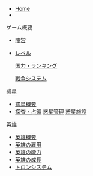 
- [Home](/)
- 

ゲーム概要
  - [陣営](war1.md)

  - [レベル](war2.md)

    [国力・ランキング](war3.md)

    [戦争システム](war4.md)


惑星
  - [惑星概要](planet1.md)
  - [探査・占領](planet2.md)
    [惑星管理](planet3.md)
    [惑星施設](planet4.md)

英雄  
  - [英雄概要](hero1.md)
  - [英雄の雇用](hero2.md)
  - [英雄の能力](hero3.md)
  - [英雄の成長](hero4.md)
  - [トロンシステム](hero5.md)
       
